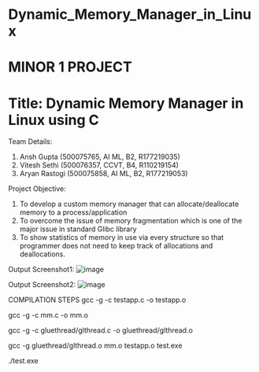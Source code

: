 # Dynamic_Memory_Manager_in_Linux
# MINOR 1 PROJECT
# Title:  Dynamic Memory Manager in Linux using C

Team Details:
1. Ansh Gupta (500075765, AI ML, B2, R177219035)
2. Vitesh Sethi (500076357, CCVT, B4, R110219154)
3. Aryan Rastogi (500075858, AI ML, B2, R177219053)

Project Objective:
1) To develop a custom memory manager that can allocate/deallocate memory to a process/application
2) To overcome the issue of memory fragmentation which is one of the major issue in standard Glibc library 
3) To show statistics of memory in use via every structure so that programmer does not need to keep track of allocations and deallocations.
 

Output Screenshot1:
![image](https://user-images.githubusercontent.com/60087551/145463659-56f4f99d-67b3-47f5-bfe7-a4af8eccecff.png)

Output Screenshot2:
![image](https://user-images.githubusercontent.com/60087551/145463793-1c023060-cf87-4ccd-ac50-65b8667c9920.png)


COMPILATION STEPS
gcc -g -c testapp.c -o testapp.o

gcc -g -c mm.c -o mm.o

gcc -g -c gluethread/glthread.c -o gluethread/glthread.o

gcc -g gluethread/glthread.o mm.o testapp.o test.exe

./test.exe
